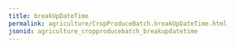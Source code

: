 ```yaml
---
title: breakUpDateTime
permalink: agriculture/CropProduceBatch.breakUpDateTime.html
jsonid: agriculture_cropproducebatch_breakupdatetime
---
```

